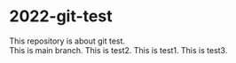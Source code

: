 # 2022-git-test
This repository is about git test.<br>
This is main branch.
This is test2.
This is test1.
This is test3.